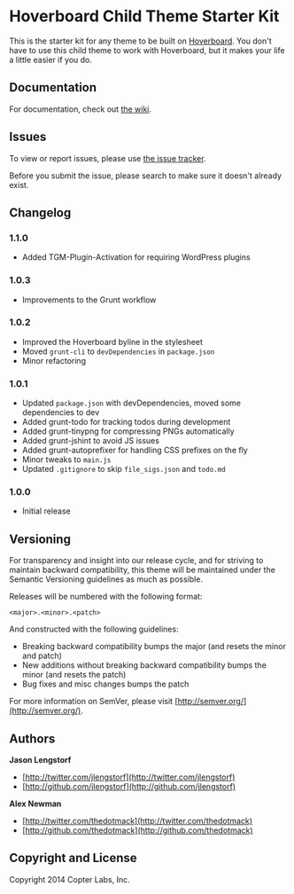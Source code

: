 Hoverboard Child Theme Starter Kit
==================================

This is the starter kit for any theme to be built on [Hoverboard][hoverboard]. 
You don't have to use this child theme to work with Hoverboard, but it makes 
your life a little easier if you do.


Documentation
-------------

For documentation, check out [the wiki][wiki].


Issues
------

To view or report issues, please use [the issue tracker][issues].

Before you submit the issue, please search to make sure it doesn't already exist.


Changelog
---------

### 1.1.0

* Added TGM-Plugin-Activation for requiring WordPress plugins

### 1.0.3

* Improvements to the Grunt workflow

### 1.0.2

* Improved the Hoverboard byline in the stylesheet
* Moved `grunt-cli` to `devDependencies` in `package.json`
* Minor refactoring

### 1.0.1

* Updated `package.json` with devDependencies, moved some dependencies to dev
* Added grunt-todo for tracking todos during development
* Added grunt-tinypng for compressing PNGs automatically
* Added grunt-jshint to avoid JS issues
* Added grunt-autoprefixer for handling CSS prefixes on the fly
* Minor tweaks to `main.js`
* Updated `.gitignore` to skip `file_sigs.json` and `todo.md`

### 1.0.0

* Initial release


Versioning
----------

For transparency and insight into our release cycle, and for striving to maintain backward compatibility, this theme will be maintained under the Semantic Versioning guidelines as much as possible.

Releases will be numbered with the following format:

`<major>.<minor>.<patch>`

And constructed with the following guidelines:

* Breaking backward compatibility bumps the major (and resets the minor and patch)
* New additions without breaking backward compatibility bumps the minor (and resets the patch)
* Bug fixes and misc changes bumps the patch

For more information on SemVer, please visit [http://semver.org/](http://semver.org/).


Authors
-------

**Jason Lengstorf**

+ [http://twitter.com/jlengstorf](http://twitter.com/jlengstorf)
+ [http://github.com/jlengstorf](http://github.com/jlengstorf)

**Alex Newman**

+ [http://twitter.com/thedotmack](http://twitter.com/thedotmack)
+ [http://github.com/thedotmack](http://github.com/thedotmack)


Copyright and License
---------------------

Copyright 2014 Copter Labs, Inc.

[hoverboard]: http://github.com/copterlabs/hoverboard
[wiki]: https://github.com/copterlabs/hoverboard-child/wiki
[issues]: https://github.com/copterlabs/hoverboard-child/issues
